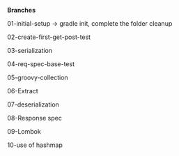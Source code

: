 **Branches**

01-initial-setup -> gradle init, complete the folder cleanup

02-create-first-get-post-test

03-serialization

04-req-spec-base-test

05-groovy-collection

06-Extract

07-deserialization

08-Response spec

09-Lombok

10-use of hashmap
